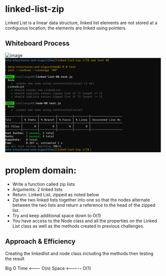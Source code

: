 # linked-list-zip

Linked List is a linear data structure, linked list elements are not stored at a contiguous location; the elements are linked using pointers.

## Whiteboard Process
<!-- Embedded whiteboard image -->
![image](assets/Captur.PNG)
![image](assets/Capture202.PNG)
# proplem domain:

- Write a function called zip lists
- Arguments: 2 linked lists
- Return: Linked List, zipped as noted below
- Zip the two linked lists together into one so that the nodes alternate between the two lists and return a reference to the head of the zipped list.
- Try and keep additional space down to O(1)
- You have access to the Node class and all the properties on the Linked List class as well as the methods created in previous challenges.

## Approach & Efficiency
<!-- What approach did you take? Discuss Why. What is the Big O space/time for this approach? -->
Creating the linkedlist and node class including the methods then testing the result

Big O
Time <--- O(n)
Space <----- O(1)